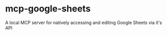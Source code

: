# mcp-google-sheets
A local MCP server for natively accessing and editing Google Sheets via it's API
